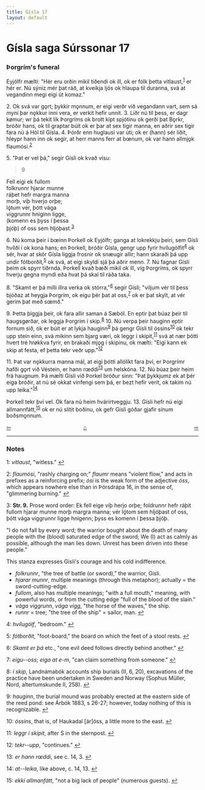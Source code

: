 ```yaml
---
title: Gísla 17
layout: default
---
```


# Gísla saga Súrssonar 17

### Þorgrím's funeral

Eyjólfr mælti: "Hér eru orðin mikil tíðendi ok ill, ok er fólk þetta vitlaust,<sup id="a1">[1](#myfootnote1)</sup> er hér er. Nú sýniz mér þat ráð, at kveikja ljós ok hlaupa til duranna, svá at vegandinn megi eigi út komaz."

2\. Ok svá var g&#x1EB;rt; þykkir m&#x1EB;nnum, er eigi verðr við vegandann vart, sem sá myni þar n&#x1EB;kkur inni vera, er verkit hefir unnit. 3. Líðr nú til þess, er dagr k&oslash;mur; wr þá tekit lík Þorgríms ok brott kipt spjótinu ok gerði þat B&#x1EB;rkr, bróðir hans, ok til graptar búit ok er þar at sex tigir manna, en aðrir sex tigir fara nú á Hól til Gísla. 4. Þórðr enn huglausi var úti; ok er (hann) sér liðit, hleypr hann inn ok segir, at herr manns ferr at b&oelig;num, ok var hann allmj&#x1EB;k flaumósi.<sup id="a2">[2](#myfootnote2)</sup>

5\. "Þat er vel þá," segir Gísli ok kvað vísu:

>9   
>   
Fell eigi ek fullom   
folkrunnr hjarar munne   
ráþet hefr margra manna   
morþ, viþ hverjo orþe;   
lǫ́tum vér, þótt vága   
viggrunnr hniginn ligge,   
(komenn es þyss í þessa   
þjóþ) of oss sem hljóþast.<sup id="a3">[3](#myfootnote3)</sup>   

6\. Nú koma þeir í b&oelig;inn Þorkell ok Eyjólfr; ganga at lokrekkju þeiri, sem Gísli hvílði í ok kona hans; en Þorkell, bróðir Gísla, gengr upp fyrir hvílugólfit<sup id="a4">[4](#myfootnote4)</sup> ok sér, hvar at skór Gísla liggja frosnir ok snæugir allir; hann skaraði þá upp undir fótborðit,<sup id="a5">[5](#myfootnote5)</sup> ok svá, at eigi skyldi sjá þá aðrir menn. 7. Nú fagnar Gísli þeim ok spyrr tíðrnda. Þorkell kvað bæði mikil ok ill, víg Þorgríms, ok spyrr hverju gegna myndi eða hvat þá skal til ráða taka.

8\. "Skamt er þá milli illra verka ok stórra,"<sup id="a6">[6](#myfootnote6)</sup> segir Gísli; "viljum vér til þess bjóðaz at heygja Þorgrím, ok eigu þér þat at oss,<sup id="a7">[7](#myfootnote7)</sup> ok er þat skylt, at vér gerim þat með s&oelig;mð."

9\. Þetta þiggja þeir, ok fara allir saman á Sæból. En eptir þat búaz þeir til haugsg&oslash;rðar, ok leggja Þorgrím í skip.<sup id="a8">[8](#myfootnote8)</sup> 10. Nú verpa þeir hauginn eptir fornum sið, ok er búit er at lykja hauginn<sup id="a9">[9](#myfootnote9)</sup> þá gengr Gísli til óssins<sup id="a10">[10](#myfootnote10)</sup> ok tekr upp stein einn, svá mikinn sem bjarg væri, ok leggr í skipit,<sup id="a11">[11](#myfootnote11)</sup> svá at nær þótti hvert tré hr&oslash;kkva fyrir, en brakaði mj&#x1EB;g í skipinu, ok mælti: "Eigi kann ek skip at festa, ef þetta tekr veðr upp."<sup id="a12">[12](#myfootnote12)</sup>

11\. Þat var n&#x1EB;kkurra manna mál, at eigi þótti allólíkt fara því, er Þorgrímr hafði g&#x1EB;rt við Véstein, er hann r&oelig;ddi<sup id="a13">[13](#myfootnote13)</sup> um helskóna. 12. Nú búaz þeir heim frá haugnum. Þá mælti Gísli við Þorkel bróður sinn: "Þat þykkjumz ek at þér eiga bróðir, at nú sé okkat vinfengi sem þá, er bezt hefir verit, ok takim nú upp leika."<sup id="a14">[14](#myfootnote14)</sup>

Þorkell tekr því vel. Ok fara nú heim hvárirtveggju. 13. Gísli hefr nú eigi allmannfátt,<sup id="a15">[15](#myfootnote15)</sup> ok er nú slitit boðinu, ok gefr Gísli góðar gjafir sínum boðsm&#x1EB;nnum.

<div style="float: left"><a href="http://rcblack.net/Gisla_saga/Gisla_16">⇦</a></div>
<div style="float: right"><a href="http://rcblack.net/Gisla_saga/Gisla_18">⇨</a></div>
<div style="margin: 0 auto; width: 100px;"><a href="http://rcblack.net/Gisla_saga/Gisla_home">&#8962;</a></div>

---

### Notes

<a name="myfootnote1" id="f1">1</a>:
 _vitlaust_, "witless."
[↩](#a1)

<a name="myfootnote2" id="f2">2</a>:
 _flaumósi_, "rashly charging on;" _flaumr_ means "violent flow," and acts in prefixes as a reinforcing prefix; _ósi_ is the weak form of the adjective _óss_, which appears nowhere else than in Þórsdrápa 16, in the sense of, "glimmering burning."
[↩](#a2)

<a name="myfootnote3" id="f3">3</a>:
 __Str. 9.__ Prose word order: Ek fell eige viþ herjo orþe; foldrunnr hefr ráþit fullom hjarar munne morþ margra manna; vér lǫ́tom sem hljóþast of oss, þótt vága viggrunnr ligge hnigenn; þyss es komenn í þessa þjóþ.

"I do not fall by every word; the warrior bought about the death of many people with the (blood) saturated edge of the sword; We (I) act as calmly as possible, although the man lies down. Unrest has been driven into these people."

This stanza expresses Gisli's courage and his cold indifference.

* _folkrunnr_, "the tree of battle (or sword)," the warrior, Gísli.
* _hjarar munnr_, multiple meanings (through this metaphor); actually = the sword-cutting-edge.
* _fullom_, also has multiple meanings; "with a full mouth," meaning, with powerful words, or from the cutting edge "full of the blood of the slain."
* _vága viggrunn_, _vága vigg_, "the horse of the waves," the ship.
* _runnr_ = tree; "the tree of the ship" = sailor, man.
[↩](#a3)

<a name="myfootnote4" id="f4">4</a>:
 _hvílugólf_, "bedroom."
[↩](#a4)

<a name="myfootnote5" id="f5">5</a>:
 _fótborðit_, "foot-board," the board on which the feet of a stool rests.
[↩](#a5)

<a name="myfootnote6" id="f6">6</a>:
 _Skamt er þá_ etc., "one evil deed follows directly behind another."
[↩](#a6)

<a name="myfootnote7" id="f7">7</a>:
 _eigu--oss_; _eiga at e-m_, "can claim something from someone."
[↩](#a7)

<a name="myfootnote8" id="f8">8</a>:
 _í skip_, Landnámabók accounts ship burials (II, 6, 20), excavations of the practice have been undertaken in Sweden and Norway (Sophus Müller, Nord, altertumskunde II, 258).
[↩](#a8)

<a name="myfootnote9" id="f9">9</a>:
 _hauginn_, the burial mound was probably erected at the eastern side of the reed pond: see Árbók 1883, s 26-27; however, today nothing of this is recognizable.
[↩](#a9)

<a name="myfootnote10" id="f10">10</a>:
 _óssins_, that is, of Haukadal [ár]óss, a little more to the east.
[↩](#a10)

<a name="myfootnote11" id="f11">11</a>:
 _leggr í skipit_, after S in the sternpost.
[↩](#a11)

<a name="myfootnote12" id="f12">12</a>:
 _tekr--upp_, "continues."
[↩](#a12)

<a name="myfootnote13" id="f13">13</a>:
 _er hann r&oelig;ddi_, see c. 14, 3.
[↩](#a13)

<a name="myfootnote14" id="f14">14</a>:
 _at--leika_, like above, c. 14, 13.
[↩](#a14)

<a name="myfootnote15" id="f15">15</a>:
 _ekki allmanfátt_, "not a big lack of people" (numerous guests).
[↩](#a15)
